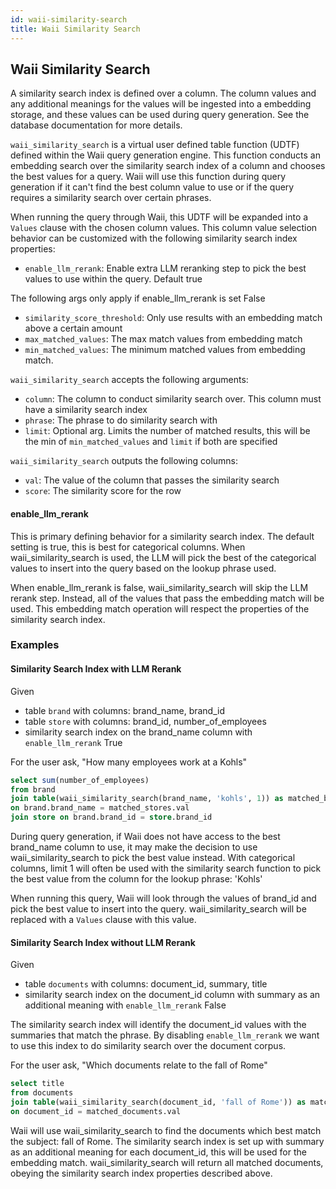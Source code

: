 ```yaml
---
id: waii-similarity-search
title: Waii Similarity Search
---
```


## Waii Similarity Search

A similarity search index is defined over a column. The column values and any additional meanings for the values will be ingested into a embedding storage, 
and these values can be used during query generation. See the database documentation for more details.


`waii_similarity_search` is a virtual user defined table function (UDTF) defined within the Waii query generation engine. 
This function conducts an embedding search over the similarity search index of a column and chooses the best values for a query.
Waii will use this function during query generation if it can't find the best column value to use or if the query requires a similarity search over certain phrases.


When running the query through Waii, this UDTF will be expanded into a `Values` clause with the chosen column values. 
This column value selection behavior can be customized with the following similarity search index properties:

- `enable_llm_rerank`: Enable extra LLM reranking step to pick the best values to use within the query. Default true 

The following args only apply if enable_llm_rerank is set False
- `similarity_score_threshold`: Only use results with an embedding match above a certain amount
- `max_matched_values`: The max match values from embedding match
- `min_matched_values`: The minimum matched values from embedding match.


`waii_similarity_search` accepts the following arguments:
- `column`: The column to conduct similarity search over. This column must have a similarity search index
- `phrase`: The phrase to do similarity search with
- `limit`: Optional arg. Limits the number of matched results, this will be the min of `min_matched_values` and `limit` if both are specified

`waii_similarity_search` outputs the following columns:
- `val`: The value of the column that passes the similarity search
- `score`: The similarity score for the row

#### enable_llm_rerank
This is primary defining behavior for a similarity search index. The default setting is true, this is best for categorical columns. When waii_similarity_search is used, the LLM will pick the best of the categorical values to insert into the query based on the lookup phrase used. 

When enable_llm_rerank is false, waii_similarity_search will skip the LLM rerank step. Instead, all of the values that pass the embedding match will be used. This embedding match operation will respect the properties of the similarity search index.

### Examples

#### Similarity Search Index with LLM Rerank

Given 
- table `brand` with columns: brand_name, brand_id
- table `store` with columns: brand_id, number_of_employees
- similarity search index on the brand_name column with `enable_llm_rerank` True

For the user ask, "How many employees work at a Kohls"

```sql
select sum(number_of_employees)
from brand
join table(waii_similarity_search(brand_name, 'kohls', 1)) as matched_brand(val, score)
on brand.brand_name = matched_stores.val
join store on brand.brand_id = store.brand_id
```

During query generation, if Waii does not have access to the best brand_name column to use, it may make the decision to use waii_similarity_search to pick the best value instead. 
With categorical columns, limit 1 will often be used with the similarity search function to pick the best value from the column for the lookup phrase: 'Kohls'

When running this query, Waii will look through the values of brand_id and pick the best value to insert into the query. waii_similarity_search will be replaced with a `Values` clause with this value.


#### Similarity Search Index without LLM Rerank

Given 
- table `documents` with columns: document_id, summary, title
- similarity search index on the document_id column with summary as an additional meaning with `enable_llm_rerank` False

The similarity search index will identify the document_id values with the summaries that match the phrase. By disabling `enable_llm_rerank` we want to use this index to do similarity search over the document corpus.

For the user ask, "Which documents relate to the fall of Rome"

```sql
select title
from documents
join table(waii_similarity_search(document_id, 'fall of Rome')) as matched_documents(val, score)
on document_id = matched_documents.val
```

Waii will use waii_similarity_search to find the documents which best match the subject: fall of Rome. 
The similarity search index is set up with summary as an additional meaning for each document_id, this will be used for the embedding match.
waii_similarity_search will return all matched documents, obeying the similarity search index properties described above.
